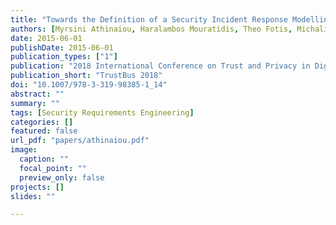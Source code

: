 ```yaml
---
title: "Towards the Definition of a Security Incident Response Modelling Language"
authors: [Myrsini Athinaiou, Haralambos Mouratidis, Theo Fotis, Michalis Pavlidis, Emmanouil Panaousis]
date: 2015-06-01
publishDate: 2015-06-01
publication_types: ["1"]
publication: "2018 International Conference on Trust and Privacy in Digital Business"
publication_short: "TrustBus 2018"
doi: "10.1007/978-3-319-98385-1_14"
abstract: ""
summary: ""
tags: [Security Requirements Engineering]
categories: []
featured: false
url_pdf: "papers/athinaiou.pdf"
image:
  caption: ""
  focal_point: ""
  preview_only: false
projects: []
slides: ""

---
```


